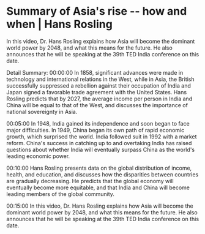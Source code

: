 # Summary of Asia's rise -- how and when | Hans Rosling

In this video, Dr. Hans Rosling explains how Asia will become the dominant world power by 2048, and what this means for the future. He also announces that he will be speaking at the 39th TED India conference on this date.

Detail Summary: 
00:00:00
In 1858, significant advances were made in technology and international relations in the West, while in Asia, the British successfully suppressed a rebellion against their occupation of India and Japan signed a favorable trade agreement with the United States. Hans Rosling predicts that by 2027, the average income per person in India and China will be equal to that of the West, and discusses the importance of national sovereignty in Asia.

00:05:00
In 1948, India gained its independence and soon began to face major difficulties. In 1949, China began its own path of rapid economic growth, which surprised the world. India followed suit in 1992 with a market reform. China's success in catching up to and overtaking India has raised questions about whether India will eventually surpass China as the world's leading economic power.

00:10:00
Hans Rosling presents data on the global distribution of income, health, and education, and discusses how the disparities between countries are gradually decreasing. He predicts that the global economy will eventually become more equitable, and that India and China will become leading members of the global community.

00:15:00
In this video, Dr. Hans Rosling explains how Asia will become the dominant world power by 2048, and what this means for the future. He also announces that he will be speaking at the 39th TED India conference on this date.

